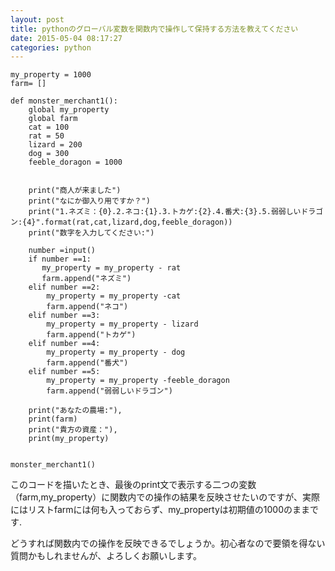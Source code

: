 ```yaml
---
layout: post
title: pythonのグローバル変数を関数内で操作して保持する方法を教えてください
date: 2015-05-04 08:17:27
categories: python
---
```

<pre><code>my_property = 1000
farm= []

def monster_merchant1():
    global my_property
    global farm
    cat = 100
    rat = 50
    lizard = 200
    dog = 300
    feeble_doragon = 1000


    print("商人が来ました")
    print("なにか御入り用ですか？")
    print("1.ネズミ：{0}.2.ネコ:{1}.3.トカゲ:{2}.4.番犬:{3}.5.弱弱しいドラゴン:{4}".format(rat,cat,lizard,dog,feeble_doragon))
    print("数字を入力してください:")

    number =input()
    if number ==1:
       my_property = my_property - rat
       farm.append("ネズミ")
    elif number ==2:
        my_property = my_property -cat
        farm.append("ネコ")
    elif number ==3:
        my_property = my_property - lizard
        farm.append("トカゲ")
    elif number ==4:
        my_property = my_property - dog
        farm.append("番犬")
    elif number ==5:
        my_property = my_property -feeble_doragon
        farm.append("弱弱しいドラゴン")

    print("あなたの農場:"),
    print(farm)
    print("貴方の資産："),
    print(my_property)


monster_merchant1()
</code></pre>

<p>このコードを描いたとき、最後のprint文で表示する二つの変数（farm,my_property）に関数内での操作の結果を反映させたいのですが、実際にはリストfarmには何も入っておらず、my_propertyは初期値の1000のままです.</p>

<p>どうすれば関数内での操作を反映できるでしょうか。初心者なので要領を得ない質問かもしれませんが、よろしくお願いします。</p>
